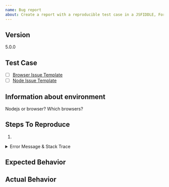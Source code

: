 ```yaml
---
name: Bug report
about: Create a report with a reproducible test case in a JSFIDDLE, For anything else use the github DISCUSSIONS feature. Anything different than a bug report will be closed automatically.
---
```


<!-- ISSUES THAT ARE NOT BUGS OR LACK A TEST CASE WILL BE CLOSED. -->

<!-- BUG TEMPLATE -->

<!-- If you are working on a version below latest you should upgrade to latest before filing a bug report, your issue might have been resolved already -->

## Version

5.0.0

<!-- ISSUES THAT ARE NOT BUGS OR LACK A TEST CASE WILL BE CLOSED. -->
<!-- A good reproduction helps us understand better your issue, find the bug and fix it quickly so take the time to make it accurate and minimal -->

## Test Case

- [ ] [Browser Issue Template](https://jsfiddle.net/Lcp2h3nv/)
- [ ] [Node Issue Template](https://codesandbox.io/s/exciting-browser-ytb701)

## Information about environment

Nodejs or browser?
Which browsers?

## Steps To Reproduce

1.

<details><summary>Error Message & Stack Trace</summary><p>

```txt
<!-- Provide a log message if relevant -->
```

</p></details>

## Expected Behavior

## Actual Behavior

<!-- Provide screenshots/screencasts if relevant -->
